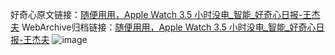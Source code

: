 好奇心原文链接：[随便用用，Apple Watch 3.5 小时没电_智能_好奇心日报-王杰夫](https://www.qdaily.com/articles/5510.html)
WebArchive归档链接：[随便用用，Apple Watch 3.5 小时没电_智能_好奇心日报-王杰夫](http://web.archive.org/web/20190623164912/https://www.qdaily.com/articles/5510.html)
![image](http://ww3.sinaimg.cn/large/007d5XDply1g3whkzufbtj30u02p5e27)